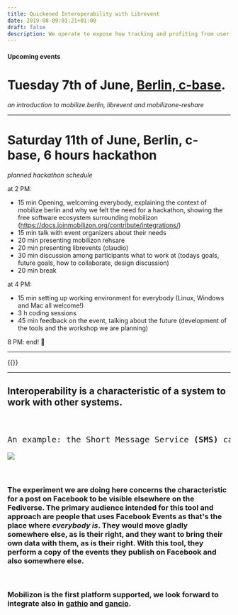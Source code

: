 ```yaml
---
title: Quickened Interoperability with Librevent
date: 2019-08-09:01:21+01:00
draft: false
description: We operate to expose how tracking and profiting from user data had a negative impact on society, and develop proof of concept countermeasures
---
```



#### Upcoming events

# Tuesday 7th of June, [Berlin, c-base](https://digitalegesellschaft.de/2022/06/117-netzpolitischer-abend/).

*an introduction to mobilize.berlin, librevent and mobilizone-reshare*

---

# Saturday 11th of June, Berlin, c-base, 6 hours hackathon

*planned hackathon schedule*

at 2 PM:

* 15 min Opening, welcoming everybody, explaining the context of mobilize berlin and why we felt the need for a hackathon, showing the free software ecosystem surrounding mobilizon (https://docs.joinmobilizon.org/contribute/integrations/)
* 15 min talk with event organizers about their needs
* 20 min presenting mobilizon rehsare
* 20 min presenting librevents (claudio)
* 30 min discussion among participants what to work at (todays goals, future goals, how to collaborate, design discussion)
* 20 min break

at 4 PM:

* 15 min setting up working environment for everybody (Linux, Windows and Mac all welcome!)
* 3 h coding sessions
* 45 min feedback on the event, talking about the future (development of the tools and the workshop we are planning)

8 PM: end! 🍻


---

{{<librevent-extension>}}

---


## **Interoperability** is a characteristic of a system to work with other systems.

<div class="row" style="padding-top:5%; padding-bottom:7%">
    <div class="col-sm-8">
    <pre class="primary-color" style="font-size:1.15rem">
An example: the Short Message Service <b style="font-family: monospace, monospace !important;">(SMS)</b> can be sent to <b style="font-family: monospace, monospace !important;"> everybody regardless of the provider they use or the brand of their phone</b>. It may sounds simple and taken for granted, but is not. Interoperability is a right and we let as an exercise to the reader to see how this concept can apply in the internet of today, for example when it comes to Instant messages.</pre>
    </div>
    <div class="col-sm-2">
     <img src="/images/im.png">
     </div>
</div>

### The experiment we are doing here concerns the characteristic for a post on Facebook to be visible elsewhere on the Fediverse. The primary audience intended for this tool and approach are people that uses Facebook Events as that's the place where _everybody is_. They would move gladly somewhere else, as is their right, and they want to bring their own data with them, as is their right. With this tool, they perform a copy of the events they publish on Facebook and also somewhere else.

</br>

### Mobilizon is the first platform supported, we look forward to integrate also in [gathio](https://gath.io) and [gancio](https://gancio.cisti.org/).
